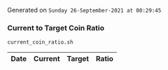 Generated on `Sunday 26-September-2021 at 00:29:45`

### Current to Target Coin Ratio
`current_coin_ratio.sh`

Date|Current|Target|Ratio
---|---|---|---
